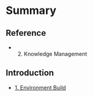 # Summary

## Reference

* 2. Knowledge Management

## Introduction

* [1. Environment Build](README.md)

